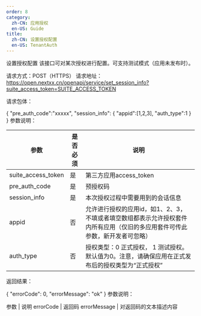 ```yaml
---
order: 8
category:
  zh-CN: 应用授权
  en-US: Guide
title: 
  zh-CN: 设置授权配置
  en-US: TenantAuth
---
```


设置授权配置
该接口可对某次授权进行配置。可支持测试模式（应用未发布时）。

请求方式：POST（HTTPS）
请求地址： https://open.nextxx.cn/openapi/service/set_session_info?suite_access_token=SUITE_ACCESS_TOKEN

请求包体：

{
    "pre_auth_code":"xxxxx",
    "session_info":
    {
        "appid":[1,2,3],
        "auth_type":1
    }
}
参数说明：

| 参数 | 是否必须 | 说明 |
| --------    | -------------------------------------------- | -------- |
| suite_access_token | 是 | 第三方应用access_token |
| pre_auth_code | 是 | 预授权码 |
session_info | 是 | 本次授权过程中需要用到的会话信息
appid | 否 | 允许进行授权的应用id，如1、2、3， 不填或者填空数组都表示允许授权套件内所有应用（仅旧的多应用套件可传此参数，新开发者可忽略）
auth_type | 否 | 授权类型：0 正式授权， 1 测试授权。 默认值为0。注意，请确保应用在正式发布后的授权类型为“正式授权”
返回结果：

{
    "errorCode": 0,
    "errorMessage": "ok"
}
参数说明：

参数 | 说明
errorCode | 返回码
errorMessage | 对返回码的文本描述内容